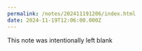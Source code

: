 ```yaml
---
permalink: /notes/202411191206/index.html
date: 2024-11-19T12:06:00.000Z
---
```


This note was intentionally left blank